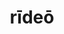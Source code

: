 ---
title: rīdeō
meaning: to smile, laugh
ch: three
pos: verb
inf: rīdēre
secondppstem: rīd
infend: ēre
conjugation: second
derivatives: derision, ridiculous
mt: yes
mt1thru4: yes
---